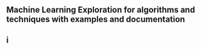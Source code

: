 ## Machine Learning Exploration for algorithms and techniques with examples and documentation

## i
